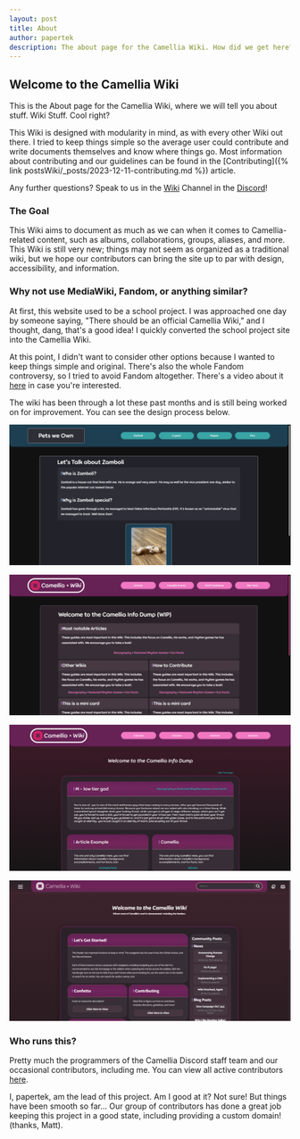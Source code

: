 ```yaml
---
layout: post
title: About
author: papertek
description: The about page for the Camellia Wiki. How did we get here?
---
```

## Welcome to the Camellia Wiki

This is the About page for the Camellia Wiki, where we will tell you about stuff. Wiki Stuff. Cool right?

This Wiki is designed with modularity in mind, as with every other Wiki out there. I tried to keep things simple so the average user could contribute and write documents themselves and know where things go. Most information about contributing and our guidelines can be found in the \[Contributing]({% link postsWiki/_posts/2023-12-11-contributing.md %}) article.

Any further questions? Speak to us in the [Wiki](https://discord.com/channels/435720333786480641/1174624963584610334) Channel in the [Discord](https://discord.gg/camellia)!

### The Goal

This Wiki aims to document as much as we can when it comes to Camellia-related content, such as albums, collaborations, groups, aliases, and more. This Wiki is still very new; things may not seem as organized as a traditional wiki, but we hope our contributors can bring the site up to par with design, accessibility, and information.

### Why not use MediaWiki, Fandom, or anything similar?

At first, this website used to be a school project. I was approached one day by someone saying, "There should be an official Camellia Wiki," and I thought, dang, that's a good idea! I quickly converted the school project site into the Camellia Wiki.

At this point, I didn't want to consider other options because I wanted to keep things simple and original. There's also the whole Fandom controversy, so I tried to avoid Fandom altogether. There's a video about it [here](https://youtu.be/qcfuA_UAz3I) in case you're interested.

The wiki has been through a lot these past months and is still being worked on for improvement. You can see the design process below.

![Original School Project](/assets/images/uploads/designold.png)

![Redesign 1](/assets/images/uploads/designold2.png)

![Redesign 2](/assets/images/uploads/designold3.png)

![Redesign 3 (Latest)](/assets/images/uploads/designlatest.png)

### Who runs this?

Pretty much the programmers of the Camellia Discord staff team and our occasional contributors, including me. You can view all active contributors [here](https://github.com/CamelliaCommunity/Wiki/graphs/contributors).

I, papertek, am the lead of this project. Am I good at it? Not sure! But things have been smooth so far... Our group of contributors has done a great job keeping this project in a good state, including providing a custom domain! (thanks, Matt).